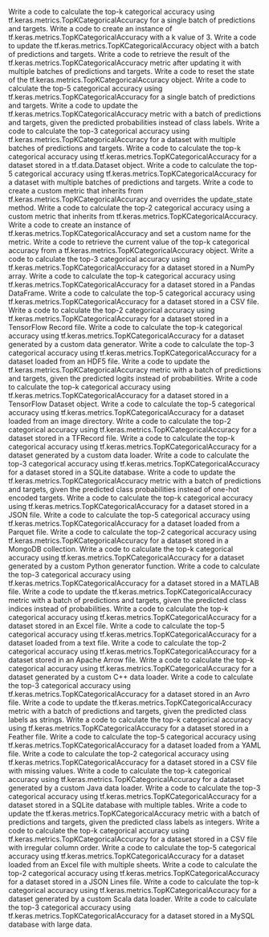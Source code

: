 Write a code to calculate the top-k categorical accuracy using tf.keras.metrics.TopKCategoricalAccuracy for a single batch of predictions and targets.
Write a code to create an instance of tf.keras.metrics.TopKCategoricalAccuracy with a k value of 3.
Write a code to update the tf.keras.metrics.TopKCategoricalAccuracy object with a batch of predictions and targets.
Write a code to retrieve the result of the tf.keras.metrics.TopKCategoricalAccuracy metric after updating it with multiple batches of predictions and targets.
Write a code to reset the state of the tf.keras.metrics.TopKCategoricalAccuracy object.
Write a code to calculate the top-5 categorical accuracy using tf.keras.metrics.TopKCategoricalAccuracy for a single batch of predictions and targets.
Write a code to update the tf.keras.metrics.TopKCategoricalAccuracy metric with a batch of predictions and targets, given the predicted probabilities instead of class labels.
Write a code to calculate the top-3 categorical accuracy using tf.keras.metrics.TopKCategoricalAccuracy for a dataset with multiple batches of predictions and targets.
Write a code to calculate the top-k categorical accuracy using tf.keras.metrics.TopKCategoricalAccuracy for a dataset stored in a tf.data.Dataset object.
Write a code to calculate the top-5 categorical accuracy using tf.keras.metrics.TopKCategoricalAccuracy for a dataset with multiple batches of predictions and targets.
Write a code to create a custom metric that inherits from tf.keras.metrics.TopKCategoricalAccuracy and overrides the update_state method.
Write a code to calculate the top-2 categorical accuracy using a custom metric that inherits from tf.keras.metrics.TopKCategoricalAccuracy.
Write a code to create an instance of tf.keras.metrics.TopKCategoricalAccuracy and set a custom name for the metric.
Write a code to retrieve the current value of the top-k categorical accuracy from a tf.keras.metrics.TopKCategoricalAccuracy object.
Write a code to calculate the top-3 categorical accuracy using tf.keras.metrics.TopKCategoricalAccuracy for a dataset stored in a NumPy array.
Write a code to calculate the top-k categorical accuracy using tf.keras.metrics.TopKCategoricalAccuracy for a dataset stored in a Pandas DataFrame.
Write a code to calculate the top-5 categorical accuracy using tf.keras.metrics.TopKCategoricalAccuracy for a dataset stored in a CSV file.
Write a code to calculate the top-2 categorical accuracy using tf.keras.metrics.TopKCategoricalAccuracy for a dataset stored in a TensorFlow Record file.
Write a code to calculate the top-k categorical accuracy using tf.keras.metrics.TopKCategoricalAccuracy for a dataset generated by a custom data generator.
Write a code to calculate the top-3 categorical accuracy using tf.keras.metrics.TopKCategoricalAccuracy for a dataset loaded from an HDF5 file.
Write a code to update the tf.keras.metrics.TopKCategoricalAccuracy metric with a batch of predictions and targets, given the predicted logits instead of probabilities.
Write a code to calculate the top-k categorical accuracy using tf.keras.metrics.TopKCategoricalAccuracy for a dataset stored in a TensorFlow Dataset object.
Write a code to calculate the top-5 categorical accuracy using tf.keras.metrics.TopKCategoricalAccuracy for a dataset loaded from an image directory.
Write a code to calculate the top-2 categorical accuracy using tf.keras.metrics.TopKCategoricalAccuracy for a dataset stored in a TFRecord file.
Write a code to calculate the top-k categorical accuracy using tf.keras.metrics.TopKCategoricalAccuracy for a dataset generated by a custom data loader.
Write a code to calculate the top-3 categorical accuracy using tf.keras.metrics.TopKCategoricalAccuracy for a dataset stored in a SQLite database.
Write a code to update the tf.keras.metrics.TopKCategoricalAccuracy metric with a batch of predictions and targets, given the predicted class probabilities instead of one-hot encoded targets.
Write a code to calculate the top-k categorical accuracy using tf.keras.metrics.TopKCategoricalAccuracy for a dataset stored in a JSON file.
Write a code to calculate the top-5 categorical accuracy using tf.keras.metrics.TopKCategoricalAccuracy for a dataset loaded from a Parquet file.
Write a code to calculate the top-2 categorical accuracy using tf.keras.metrics.TopKCategoricalAccuracy for a dataset stored in a MongoDB collection.
Write a code to calculate the top-k categorical accuracy using tf.keras.metrics.TopKCategoricalAccuracy for a dataset generated by a custom Python generator function.
Write a code to calculate the top-3 categorical accuracy using tf.keras.metrics.TopKCategoricalAccuracy for a dataset stored in a MATLAB file.
Write a code to update the tf.keras.metrics.TopKCategoricalAccuracy metric with a batch of predictions and targets, given the predicted class indices instead of probabilities.
Write a code to calculate the top-k categorical accuracy using tf.keras.metrics.TopKCategoricalAccuracy for a dataset stored in an Excel file.
Write a code to calculate the top-5 categorical accuracy using tf.keras.metrics.TopKCategoricalAccuracy for a dataset loaded from a text file.
Write a code to calculate the top-2 categorical accuracy using tf.keras.metrics.TopKCategoricalAccuracy for a dataset stored in an Apache Arrow file.
Write a code to calculate the top-k categorical accuracy using tf.keras.metrics.TopKCategoricalAccuracy for a dataset generated by a custom C++ data loader.
Write a code to calculate the top-3 categorical accuracy using tf.keras.metrics.TopKCategoricalAccuracy for a dataset stored in an Avro file.
Write a code to update the tf.keras.metrics.TopKCategoricalAccuracy metric with a batch of predictions and targets, given the predicted class labels as strings.
Write a code to calculate the top-k categorical accuracy using tf.keras.metrics.TopKCategoricalAccuracy for a dataset stored in a Feather file.
Write a code to calculate the top-5 categorical accuracy using tf.keras.metrics.TopKCategoricalAccuracy for a dataset loaded from a YAML file.
Write a code to calculate the top-2 categorical accuracy using tf.keras.metrics.TopKCategoricalAccuracy for a dataset stored in a CSV file with missing values.
Write a code to calculate the top-k categorical accuracy using tf.keras.metrics.TopKCategoricalAccuracy for a dataset generated by a custom Java data loader.
Write a code to calculate the top-3 categorical accuracy using tf.keras.metrics.TopKCategoricalAccuracy for a dataset stored in a SQLite database with multiple tables.
Write a code to update the tf.keras.metrics.TopKCategoricalAccuracy metric with a batch of predictions and targets, given the predicted class labels as integers.
Write a code to calculate the top-k categorical accuracy using tf.keras.metrics.TopKCategoricalAccuracy for a dataset stored in a CSV file with irregular column order.
Write a code to calculate the top-5 categorical accuracy using tf.keras.metrics.TopKCategoricalAccuracy for a dataset loaded from an Excel file with multiple sheets.
Write a code to calculate the top-2 categorical accuracy using tf.keras.metrics.TopKCategoricalAccuracy for a dataset stored in a JSON Lines file.
Write a code to calculate the top-k categorical accuracy using tf.keras.metrics.TopKCategoricalAccuracy for a dataset generated by a custom Scala data loader.
Write a code to calculate the top-3 categorical accuracy using tf.keras.metrics.TopKCategoricalAccuracy for a dataset stored in a MySQL database with large data.